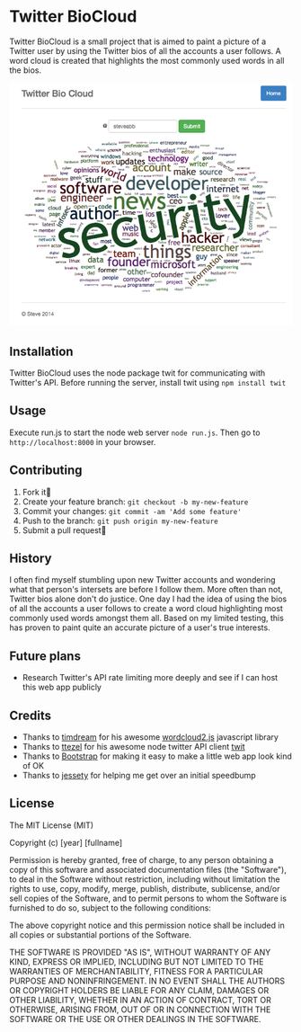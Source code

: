 # Twitter BioCloud

Twitter BioCloud is a small project that is aimed to paint a picture of a Twitter user by using the Twitter bios of all the accounts a user follows. A word cloud is created that highlights the most commonly used words in all the bios.

![Alt text](/screenshot.png?raw=true "BioCloud Screenshot")

## Installation

Twitter BioCloud uses the node package twit for communicating with Twitter's API. Before running the server, install twit using ```npm install twit```

## Usage

Execute run.js to start the node web server ```node run.js```. Then go to ```http://localhost:8000``` in your browser.

## Contributing

1. Fork it🍴
2. Create your feature branch: `git checkout -b my-new-feature`
3. Commit your changes: `git commit -am 'Add some feature'`
4. Push to the branch: `git push origin my-new-feature`
5. Submit a pull request🍕

## History

I often find myself stumbling upon new Twitter accounts and wondering what that person's intersets are before I follow them. More often than not, Twitter bios alone don't do justice. One day I had the idea of using the bios of all the accounts a user follows to create a word cloud highlighting most commonly used words amongst them all. Based on my limited testing, this has proven to paint quite an accurate picture of a user's true interests.

## Future plans
* Research Twitter's API rate limiting more deeply and see if I can host this web app publicly

## Credits

* Thanks to [timdream](https://github.com/timdream) for his awesome [wordcloud2.js](https://github.com/timdream/wordcloud2.js) javascript library
* Thanks to [ttezel](https://github.com/ttezel) for his awesome node twitter API client [twit](https://github.com/ttezel/twit)
* Thanks to [Bootstrap](http://getbootstrap.com/) for making it easy to make a little web app look kind of OK
* Thanks to [jessety](https://github.com/jessety) for helping me get over an initial speedbump

## License

The MIT License (MIT)

Copyright (c) [year] [fullname]

Permission is hereby granted, free of charge, to any person obtaining a copy
of this software and associated documentation files (the "Software"), to deal
in the Software without restriction, including without limitation the rights
to use, copy, modify, merge, publish, distribute, sublicense, and/or sell
copies of the Software, and to permit persons to whom the Software is
furnished to do so, subject to the following conditions:

The above copyright notice and this permission notice shall be included in all
copies or substantial portions of the Software.

THE SOFTWARE IS PROVIDED "AS IS", WITHOUT WARRANTY OF ANY KIND, EXPRESS OR
IMPLIED, INCLUDING BUT NOT LIMITED TO THE WARRANTIES OF MERCHANTABILITY,
FITNESS FOR A PARTICULAR PURPOSE AND NONINFRINGEMENT. IN NO EVENT SHALL THE
AUTHORS OR COPYRIGHT HOLDERS BE LIABLE FOR ANY CLAIM, DAMAGES OR OTHER
LIABILITY, WHETHER IN AN ACTION OF CONTRACT, TORT OR OTHERWISE, ARISING FROM,
OUT OF OR IN CONNECTION WITH THE SOFTWARE OR THE USE OR OTHER DEALINGS IN THE
SOFTWARE.
